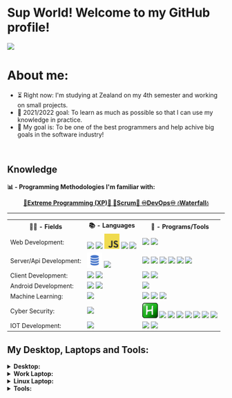<h1>Sup World! Welcome to my GitHub profile!</h1>
<img src="https://club-source.ru/forum/uploads/monthly_2021_07/welcome.gif.0a429a191e42cbbd242e7e69678dda5f.gif">
<br>

<h1>About me:</h1>

- ⏳ Right now: I'm studying at Zealand on my 4th semester and working on small projects.
- 📖 2021/2022 goal: To learn as much as possible so that I can use my knowledge in practice.
- 🚀 My goal is: To be one of the best programmers and help achive big goals in the software industry!
<br>

<h2>Knowledge</h2>

**📊 - Programming Methodologies I'm familiar with:**

<p align="center" style="font-weight: bold;">
<a href="https://en.wikipedia.org/wiki/Extreme_programming">💢Extreme Programming (XP)💢 </a>
<a href="https://en.wikipedia.org/wiki/Scrum_(software_development)"> 🔄Scrum🔄 </a>
<a href="https://en.wikipedia.org/wiki/DevOps"> ♾DevOps♾ </a>
<a href="https://en.wikipedia.org/wiki/Waterfall_model"> 💧Waterfall💧</a>
</p>

<hr>

<table>
  <tr>
    <th>👨‍💻 - Fields</th>
    <th>📚 - Languages</th>
    <th>💾 - Programs/Tools</th>
  </tr>
  <tr>
    <td>Web Development:</td>
    <td>
<code><a href = "https://en.wikipedia.org/wiki/HTML5"><img height="35" src="https://upload.wikimedia.org/wikipedia/commons/6/61/HTML5_logo_and_wordmark.svg"></a></code>
<code><a href = "https://en.wikipedia.org/wiki/CSS"><img height="35" src="https://upload.wikimedia.org/wikipedia/commons/d/d5/CSS3_logo_and_wordmark.svg"></a></code>
<code><a href = "https://en.wikipedia.org/wiki/JavaScript"><img height="35" src="https://raw.githubusercontent.com/github/explore/80688e429a7d4ef2fca1e82350fe8e3517d3494d/topics/javascript/javascript.png"></a></code>
<code><a href = "https://vuejs.org/"><img height="35" src="https://avatars.githubusercontent.com/u/6128107?s=200&v=4"></a></code>
<code><a href = "https://getbootstrap.com/"><img height="35" src="https://upload.wikimedia.org/wikipedia/commons/thumb/b/b2/Bootstrap_logo.svg/1200px-Bootstrap_logo.svg.png"></a></code>
    </td>
    <td> 
<code><a href = "https://code.visualstudio.com/"><img height="35" src="https://visualstudio.microsoft.com/wp-content/uploads/2019/09/vs-code-responsive-01-1.png"></a></code>
<code><a href = "https://git-scm.com/"><img height="35" src="https://git-scm.com/images/logos/downloads/Git-Icon-1788C.png"></a></code>
    </td>
  </tr>	
  <tr>
    <td>Server/Api Development:</td>
    <td>
<code><a href = "https://en.wikipedia.org/wiki/SQL"><img height="35" src="https://raw.githubusercontent.com/github/explore/80688e429a7d4ef2fca1e82350fe8e3517d3494d/topics/sql/sql.png"></a></code>
<code><a href = "https://en.wikipedia.org/wiki/Bash_(Unix_shell)"><img height="35" src="https://styles.redditmedia.com/t5_2qh2d/styles/communityIcon_xagsn9nsaih61.png?width=256&s=1e4cf3a17c94aecf9c127cef47bb259162283a38"></a></code>
    </td>
    <td> 
<code><a href = "https://www.postman.com/"><img height="35" src="https://crackedrar.com/wp-content/uploads/2019/05/56276.png"></a></code>
<code><a href = "https://www.putty.org/"><img height="35" src="https://mir-s3-cdn-cf.behance.net/project_modules/max_1200/53d9ae70251739.5b9d484cde8a2.jpg"></a></code>
<code><a href = "https://winscp.net/eng/download.php"><img height="35" src="https://winscp-static-746341.c.cdn77.org/assets/images/logos/logo.png?v=6985"></a></code>
<code><a href = "https://www.vim.org/"><img height="35" src="https://upload.wikimedia.org/wikipedia/commons/thumb/9/9f/Vimlogo.svg/1200px-Vimlogo.svg.png"></a></code>
<code><a href = "https://azure.microsoft.com/en-us/"><img height="35" src="https://upload.wikimedia.org/wikipedia/commons/f/fa/Microsoft_Azure.svg"></a></code>
<code><a href = "https://firebase.google.com/"><img height="35" src="https://media-thumbs.golden.com/dicg-bjat2y9UulHJiXz3ElW3Ww=/200x200/smart/golden-media.s3.amazonaws.com%2Ftopic_images%2Fccdf39280f544140911153227860de35.png"></a></code>
    </td>
  </tr>
  <tr>
    <td>Client Development:</td>
    <td>
<code><a href = "https://en.wikipedia.org/wiki/C_Sharp_(programming_language)"><img height="35" src="https://docs.microsoft.com/en-us/windows/images/csharp-logo.png"></a></code>
<code><a href = "https://en.wikipedia.org/wiki/Extensible_Application_Markup_Language"><img height="35" src="https://icon-library.com/images/xaml-icon/xaml-icon-8.jpg"></a></code>
    </td>
    <td>
<code><a href = "https://visualstudio.microsoft.com/vs/enterprise/"><img height="35" src="https://visualstudio.microsoft.com/wp-content/uploads/2019/06/BrandVisualStudioWin2019-3.svg"></a></code>
<code><a href = "https://www.jetbrains.com/resharper/"><img height="35" src="https://resources.jetbrains.com/storage/products/resharper/img/meta/resharper_logo_300x300.png"></a></code>
    </td>
  </tr>
  <tr>
    <td>Android Development:</td>
    <td> 
<code><a href = "https://kotlinlang.org/"><img height="35" src="https://upload.wikimedia.org/wikipedia/commons/0/06/Kotlin_Icon.svg"></a></code>
<code><a href = "https://en.wikipedia.org/wiki/XML"><img height="35" src="https://upload.wikimedia.org/wikipedia/commons/2/2d/Extensible_Markup_Language_%28XML%29_logo.svg"></a></code>  
    </td>
    <td> 
<code><a href = "https://developer.android.com/studio"><img height="35" src="https://upload.wikimedia.org/wikipedia/commons/e/e3/Android_Studio_Icon_%282014-2019%29.svg"></a></code>
    </td>
  </tr>
  <tr>
    <td>Machine Learning:</td>
    <td> 
<code><a href = "https://www.python.org/"><img height="35" src="https://www.python.org/static/opengraph-icon-200x200.png"></a></code>
    </td>
    <td>
<code><a href = "https://www.anaconda.com/products/individual"><img height="35" src="https://www.clipartmax.com/png/middle/234-2342873_anaconda-on-twitter-anaconda-python.png"></a></code>
<code><a href = "https://jupyter.org/"><img height="35" src="https://upload.wikimedia.org/wikipedia/commons/3/38/Jupyter_logo.svg"></a></code>
<code><a href = "https://www.spyder-ide.org/"><img height="35" src="https://upload.wikimedia.org/wikipedia/commons/7/7e/Spyder_logo.svg"></a></code>
    </td>
  </tr>
  <tr>
    <td>Cyber Security:</td>
    <td>
<code><a href = "https://docs.hak5.org/hc/en-us/articles/360010555153-Ducky-Script-the-USB-Rubber-Ducky-language"><img height="35" src="https://encrypted-tbn0.gstatic.com/images?q=tbn:ANd9GcS9nMn1DoROY5zOa86x4pQR5PvU-EWVvhDGNeVipNuycbL4oNY87zJY9mBDJ9jxK7DR4wQ&usqp=CAU"></a></code>
    </td>
    <td> 
<code><a href = "https://www.autohotkey.com/"><img height="35" src="https://raw.githubusercontent.com/Ixiko/AHK-Forum/master/images/AHK%20main%20icon.png"></a></code>
<code><a href = "https://www.cryptool.org/en/ct1/"><img height="35" src="https://upload.wikimedia.org/wikipedia/commons/thumb/6/6b/Ct-logo-big.png/220px-Ct-logo-big.png"></a></code>
<code><a href = "https://www.cryptool.org/en/ct2/"><img height="35" src="https://www.cryptool.org/assets/site/img/layout/area-icons/ct2-icon.svg"></a></code>
<code><a href = "https://www.kali.org/"><img height="35" src="https://w7.pngwing.com/pngs/600/114/png-transparent-dragon-kali-linux-android-linux-logo-silhouette-linux-thumbnail.png"></a></code>
<code><a href = "https://www.wireshark.org/"><img height="35" src="https://www.wireshark.org/assets/images/sflogo.png"></a></code>
<code><a href = "https://www.virtualbox.org/"><img height="35" src="https://upload.wikimedia.org/wikipedia/commons/d/d5/Virtualbox_logo.png"></a></code>
<code><a href = "https://en.wikipedia.org/wiki/Tor_(network)"><img height="35" src="https://dnk.privateinternetaccess.com/assets/tor-logo-large-89ac1c118b86d69953fff1ab31128550fcce9a74162e9b3fb7d0fc4bfd83e1ed.png"></a></code>
<code><a href = "https://malduino.com/"><img height="35" src="https://pbs.twimg.com/profile_images/1043152576244531203/GusnUDwl_400x400.jpg"></a></code>
    </td>
  </tr>
  <tr>
    <td>IOT Development:</td>
    <td>
<code><a href = "https://en.wikipedia.org/wiki/C%2B%2B"><img height="35" src="https://upload.wikimedia.org/wikipedia/commons/1/18/ISO_C%2B%2B_Logo.svg"></a></code>
    </td>
    <td> 
<code><a href = "https://www.arduino.cc/"><img height="35" src="https://brandslogos.com/wp-content/uploads/images/large/arduino-logo-1.png"></a></code>
<code><a href = "https://www.raspberrypi.org/"><img height="35" src="https://www.raspberrypi.org/app/uploads/2018/03/RPi-Logo-Reg-SCREEN.png"></a></code>
    </td>
  </tr>
</table>


<h2>My Desktop, Laptops and Tools:</h2>

<details>
  <summary style="font-weight: bold;">Desktop:</summary>
    <ul>
      <li><b>OS:</b> Windows 10 Enterpise</li>
  		<li><b>Processor/CPU:</b> R9 5900X</li>
  		<li><b>Graphics Card/GPU:</b></li>
        <ol>
  			  <li>GTX 1660 Ti</li>
  				<li>GTX 750 Ti</li>
			  </ol>
  		<li><b>Memory/Ram:</b> 2x 8GB 3600Mhz 16cl</li>
      <li><b>Storage:</b> Samsung PM9A1: R6500MB W4900MB</li>
      <li><b>Extra Storage:</b> 500GB SSD, 120GB SSD, 500GB HDD</li>
      <li><b>Monitors:</b></li>
			  <ol>
  		    <li>24.5' 1080p 240Hz</li>
  				<li>32' 4K 60Hz</li>
          <li>24' 1080p 60Hz</li>
			  </ol>
		  <li><b>Cooling:</b></li>
        <ul>
  				<li><b>Thermal Paste:</b> T.G. Kryonaut (2*GPU & CPU)</li>
  				<li><b>Fans:</b> 4x Arctic BioniX P140 + 1x Pure Wings 2 140mm</li>
          <li><b>CPU Cooler:</b> NH-D15</li>
		    </ul>
	  </ul>
</details>
<details>
  <summary style="font-weight: bold;">Work Laptop:</summary>
    <ul>
      <li><b>OS:</b> Windows 10 Enterpise</li>
  		<li><b>GPU and CPU:</b> R7 4700U</li>
  		<li><b>Memory/Ram:</b> 16GB 3200Mhz 22cl</li>
      <li><b>Monitors:</b> 15.6' 1080p 60Hz</li>
		  <li><b>Cooling:</b></li>
        <ul>
  				<li><b>Thermal Paste:</b> T.G. Kryonaut (GPU & CPU)</li>
          <li><b>CPU Cooler:</b> Active with Thermal Grizzly Kryonaut</li>
		    </ul>
	  </ul>
</details>
<details>
  <summary style="font-weight: bold;">Linux Laptop:</summary>
    <ul>
      <li><b>OS:</b> Kali Linux</li>
  		<li><b>Processor/CPU:</b> Silver N5000</li>
  		<li><b>Memory/Ram:</b> 4GB 2400Mhz</li>
      <li><b>Monitors:</b> 14' 1080p 60Hz</li>
		  <li><b>Cooling:</b></li>
        <ul>
  				<li><b>Thermal Paste:</b> T.G. Kryonaut (GPU & CPU)</li>
          <li><b>CPU Cooler:</b> Passive with Thermal Grizzly Minus Pad 8</li>
		    </ul>
	  </ul>
</details>
<details>
  <summary style="font-weight: bold;">Tools:</summary>
    <ul>
  		<li><b>Raspberry PI 3b+</b> With 30mm fan and alu. heatsink with Kryonaut</li>
  		<li><b>MalDuino Elite</b> 2GB SD Card</li>
	  </ul>
</details>

